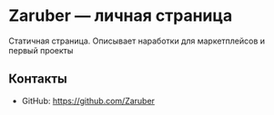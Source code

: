 # Zaruber — личная страница

Статичная страница. Описывает наработки для маркетплейсов и первый проекты

## Контакты

- GitHub: https://github.com/Zaruber
